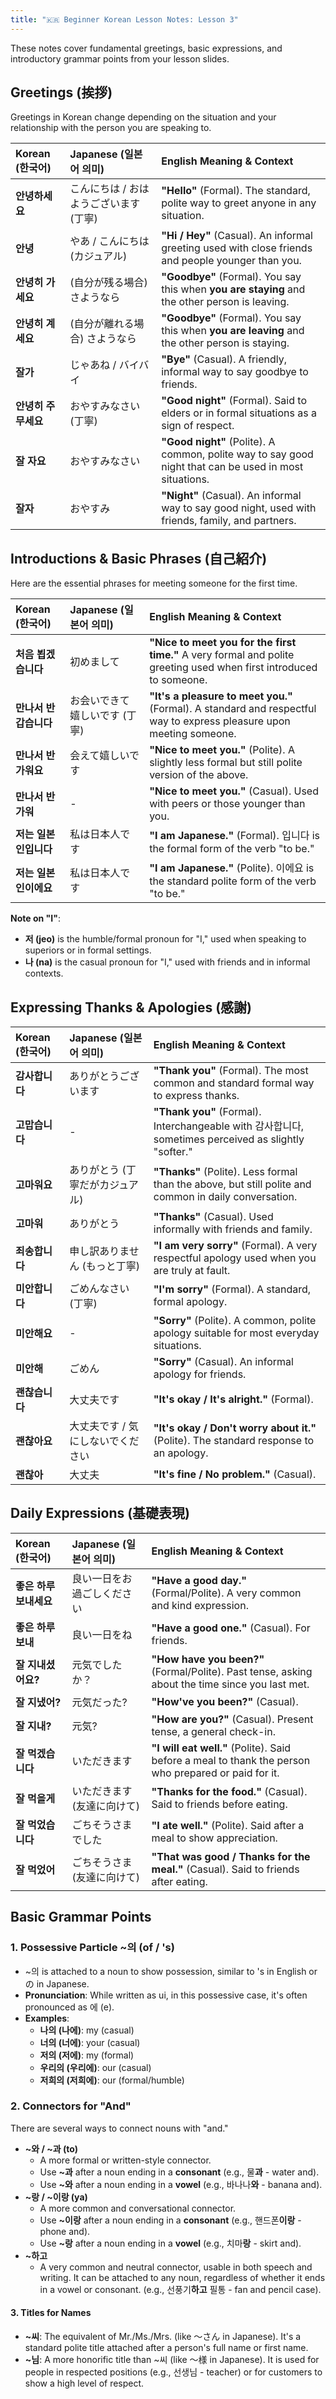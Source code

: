 ```yaml
---
title: "🇰🇷 Beginner Korean Lesson Notes: Lesson 3"
---
```


These notes cover fundamental greetings, basic expressions, and introductory grammar points from your lesson slides.

## **Greetings (挨拶)**

Greetings in Korean change depending on the situation and your relationship with the person you are speaking to.

| Korean (한국어) | Japanese (일본어 의미) | English Meaning & Context |
| :---- | :---- | :---- |
| **안녕하세요** | こんにちは / おはようございます (丁寧) | **"Hello"** (Formal). The standard, polite way to greet anyone in any situation. |
| **안녕** | やあ / こんにちは (カジュアル) | **"Hi / Hey"** (Casual). An informal greeting used with close friends and people younger than you. |
| **안녕히 가세요** | (自分が残る場合) さようなら | **"Goodbye"** (Formal). You say this when **you are staying** and the other person is leaving. |
| **안녕히 계세요** | (自分が離れる場合) さようなら | **"Goodbye"** (Formal). You say this when **you are leaving** and the other person is staying. |
| **잘가** | じゃあね / バイバイ | **"Bye"** (Casual). A friendly, informal way to say goodbye to friends. |
| **안녕히 주무세요** | おやすみなさい (丁寧) | **"Good night"** (Formal). Said to elders or in formal situations as a sign of respect. |
| **잘 자요** | おやすみなさい | **"Good night"** (Polite). A common, polite way to say good night that can be used in most situations. |
| **잘자** | おやすみ | **"Night"** (Casual). An informal way to say good night, used with friends, family, and partners. |

## **Introductions & Basic Phrases (自己紹介)**

Here are the essential phrases for meeting someone for the first time.

| Korean (한국어) | Japanese (일본어 의미) | English Meaning & Context |
| :---- | :---- | :---- |
| **처음 뵙겠습니다** | 初めまして | **"Nice to meet you for the first time."** A very formal and polite greeting used when first introduced to someone. |
| **만나서 반갑습니다** | お会いできて嬉しいです (丁寧) | **"It's a pleasure to meet you."** (Formal). A standard and respectful way to express pleasure upon meeting someone. |
| **만나서 반가워요** | 会えて嬉しいです | **"Nice to meet you."** (Polite). A slightly less formal but still polite version of the above. |
| **만나서 반가워** | \- | **"Nice to meet you."** (Casual). Used with peers or those younger than you. |
| **저는 일본인입니다** | 私は日本人です | **"I am Japanese."** (Formal). 입니다 is the formal form of the verb "to be." |
| **저는 일본인이에요** | 私は日本人です | **"I am Japanese."** (Polite). 이에요 is the standard polite form of the verb "to be." |

**Note on "I"**:

* **저 (jeo)** is the humble/formal pronoun for "I," used when speaking to superiors or in formal settings.  
* **나 (na)** is the casual pronoun for "I," used with friends and in informal contexts.

## **Expressing Thanks & Apologies (感謝)**

| Korean (한국어) | Japanese (일본어 의미) | English Meaning & Context |
| :---- | :---- | :---- |
| **감사합니다** | ありがとうございます | **"Thank you"** (Formal). The most common and standard formal way to express thanks. |
| **고맙습니다** | \- | **"Thank you"** (Formal). Interchangeable with 감사합니다, sometimes perceived as slightly "softer." |
| **고마워요** | ありがとう (丁寧だがカジュアル) | **"Thanks"** (Polite). Less formal than the above, but still polite and common in daily conversation. |
| **고마워** | ありがとう | **"Thanks"** (Casual). Used informally with friends and family. |
| **죄송합니다** | 申し訳ありません (もっと丁寧) | **"I am very sorry"** (Formal). A very respectful apology used when you are truly at fault. |
| **미안합니다** | ごめんなさい (丁寧) | **"I'm sorry"** (Formal). A standard, formal apology. |
| **미안해요** | \- | **"Sorry"** (Polite). A common, polite apology suitable for most everyday situations. |
| **미안해** | ごめん | **"Sorry"** (Casual). An informal apology for friends. |
| **괜찮습니다** | 大丈夫です | **"It's okay / It's alright."** (Formal). |
| **괜찮아요** | 大丈夫です / 気にしないでください | **"It's okay / Don't worry about it."** (Polite). The standard response to an apology. |
| **괜찮아** | 大丈夫 | **"It's fine / No problem."** (Casual). |

## **Daily Expressions (基礎表現)**

| Korean (한국어) | Japanese (일본어 의미) | English Meaning & Context |
| :---- | :---- | :---- |
| **좋은 하루 보내세요** | 良い一日をお過ごしください | **"Have a good day."** (Formal/Polite). A very common and kind expression. |
| **좋은 하루 보내** | 良い一日をね | **"Have a good one."** (Casual). For friends. |
| **잘 지내셨어요?** | 元気でしたか？ | **"How have you been?"** (Formal/Polite). Past tense, asking about the time since you last met. |
| **잘 지냈어?** | 元気だった? | **"How've you been?"** (Casual). |
| **잘 지내?** | 元気? | **"How are you?"** (Casual). Present tense, a general check-in. |
| **잘 먹겠습니다** | いただきます | **"I will eat well."** (Polite). Said before a meal to thank the person who prepared or paid for it. |
| **잘 먹을게** | いただきます(友達に向けて) | **"Thanks for the food."** (Casual). Said to friends before eating. |
| **잘 먹었습니다** | ごちそうさまでした | **"I ate well."** (Polite). Said after a meal to show appreciation. |
| **잘 먹었어** | ごちそうさま(友達に向けて) | **"That was good / Thanks for the meal."** (Casual). Said to friends after eating. |

## **Basic Grammar Points**

### **1\. Possessive Particle \~의 (of / 's)**

* \~의 is attached to a noun to show possession, similar to 's in English or の in Japanese.  
* **Pronunciation**: While written as ui, in this possessive case, it's often pronounced as 에 (e).  
* **Examples**:  
  * **나의 (나에)**: my (casual)  
  * **너의 (너에)**: your (casual)  
  * **저의 (저에)**: my (formal)  
  * **우리의 (우리에)**: our (casual)  
  * **저희의 (저희에)**: our (formal/humble)

### **2\. Connectors for "And"**

There are several ways to connect nouns with "and."

* **\~와 / \~과 (to)**  
  * A more formal or written-style connector.  
  * Use **\~과** after a noun ending in a **consonant** (e.g., 물**과** \- water and).  
  * Use **\~와** after a noun ending in a **vowel** (e.g., 바나나**와** \- banana and).  
* **\~랑 / \~이랑 (ya)**  
  * A more common and conversational connector.  
  * Use **\~이랑** after a noun ending in a **consonant** (e.g., 핸드폰**이랑** \- phone and).  
  * Use **\~랑** after a noun ending in a **vowel** (e.g., 치마**랑** \- skirt and).  
* **\~하고**  
  * A very common and neutral connector, usable in both speech and writing. It can be attached to any noun, regardless of whether it ends in a vowel or consonant. (e.g., 선풍기**하고** 필통 \- fan and pencil case).

#### **3\. Titles for Names**

* **\~씨**: The equivalent of Mr./Ms./Mrs. (like 〜さん in Japanese). It's a standard polite title attached after a person's full name or first name.  
* **\~님**: A more honorific title than \~씨 (like 〜様 in Japanese). It is used for people in respected positions (e.g., 선생님 \- teacher) or for customers to show a high level of respect.